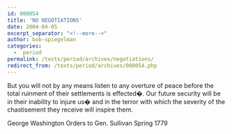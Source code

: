 ```yaml
---
id: 000054
title: 'NO NEGOTIATIONS'
date: 2004-04-05
excerpt_separator: "<!--more-->"
author: bob-spiegelman
categories:
  -  period
permalink: /texts/period/archives/negotiations/
redirect_from: /texts/period/archives/000054.php
---
```

But you will not by any means listen to any overture of peace before the total ruinment of their settlements is effected�. Our future security will be in their inability to injure us� and in the terror with which the severity of the chastisement they receive will inspire them.

George Washington
Orders to Gen. Sullivan
Spring 1779
